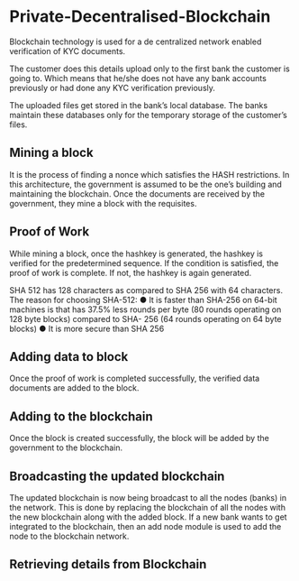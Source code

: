 # Private-Decentralised-Blockchain

Blockchain technology is used for a de centralized network enabled verification of KYC documents. 

The customer does this details upload only to the first bank the customer is going to. Which means that he/she does not have
any bank accounts previously or had done any KYC verification previously.

The uploaded files get stored in the bank’s local database. The banks maintain these databases only for the
temporary storage of the customer’s files.

## Mining a block
It is the process of finding a nonce which satisfies the HASH restrictions. In this architecture, the government is
assumed to be the one’s building and maintaining the blockchain. Once the documents are received by the
government, they mine a block with the requisites.

## Proof of Work
While mining a block, once the hashkey is generated, the hashkey is verified for the predetermined sequence.
If the condition is satisfied, the proof of work is complete. If not, the hashkey is again generated.

SHA 512 has 128 characters as compared to SHA 256 with 64 characters.
The reason for choosing SHA-512:
● It is faster than SHA-256 on 64-bit machines is that has 37.5% less rounds per byte (80 rounds operating
on 128 byte blocks) compared to SHA- 256 (64 rounds operating on 64 byte blocks)
● It is more secure than SHA 256

## Adding data to block
Once the proof of work is completed successfully, the verified data documents are added to the block.

## Adding to the blockchain
Once the block is created successfully, the block will be added by the government to the blockchain.

## Broadcasting the updated blockchain
The updated blockchain is now being broadcast to all the nodes (banks) in the network. This is done by replacing
the blockchain of all the nodes with the new blockchain along with the added block.
If a new bank wants to get integrated to the blockchain, then an add node module is used to add the node to
the blockchain network.

## Retrieving details from Blockchain

